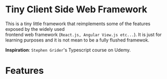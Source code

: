# Tiny Client Side Web Framework
This is a tiny little framework that reimplements some of the features exposed by the widely used \
frontend web framework (`React.js, Angular View.js etc...`).
It is just for learning purposes and it is not mean to be a fully flushed framewok.

__Inspiration__: `Stephen Grider`'s  Typescript course on Udemy.

# Features
